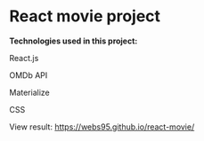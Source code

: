 # React movie project

**Technologies used in this project:**  

  React.js  
  
  OMDb API  
  
  Materialize  
  
  CSS  
    
   View result: https://webs95.github.io/react-movie/
